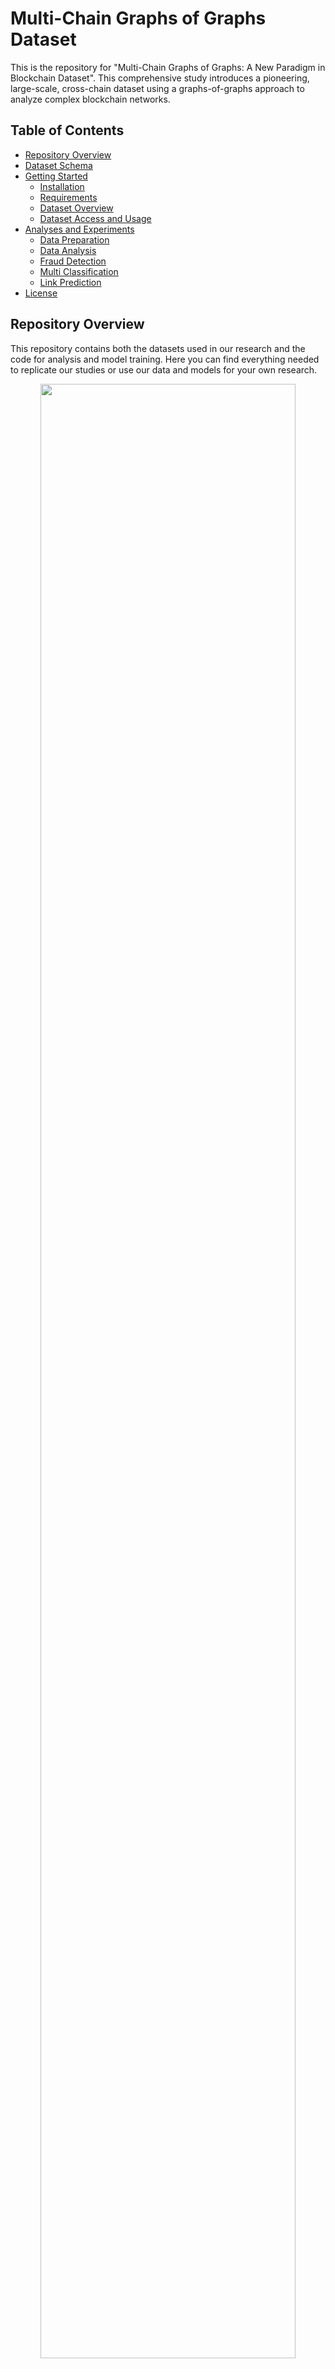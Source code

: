 # Multi-Chain Graphs of Graphs Dataset

This is the repository for "Multi-Chain Graphs of Graphs: A New Paradigm in Blockchain Dataset". This comprehensive study introduces a pioneering, large-scale, cross-chain dataset using a graphs-of-graphs approach to analyze complex blockchain networks. 

## Table of Contents
- [Repository Overview](#repository-overview)
- [Dataset Schema](#dataset-schema)
- [Getting Started](#getting-started)
  - [Installation](#installation)
  - [Requirements](#requirements)
  - [Dataset Overview](#dataset-overview)
  - [Dataset Access and Usage](#dataset-access-and-usage)
- [Analyses and Experiments](#using-the-dataset)
  - [Data Preparation](#data-prepare)
  - [Data Analysis](#data-analysis)
  - [Fraud Detection](#fraud-detection)
  - [Multi Classification](#multi-classification)
  - [Link Prediction](#link-prediction)
- [License](#license)

## Repository Overview
This repository contains both the datasets used in our research and the code for analysis and model training. Here you can find everything needed to replicate our studies or use our data and models for your own research.

<p align='center'>
  <img width='90%' src='gog-overview.png' />
</p>

## Dataset Schema
Below are key statistics for each blockchain included in our dataset:

| Chain     | # Tokens | Start Months | End Months | # Transactions | # Addresses | # Categories |
|-----------|----------|--------------|------------|----------------|-------------|--------------|
| Ethereum  | 14,464   | 2016-02      | 2024-02    | 81,788,211     | 10,247,767  | 290          |
| Polygon   | 2,353    | 2020-08      | 2024-02    | 64,882,233     | 1,801,976   | 112          |
| BSC       | 7,499    | 2020-09      | 2024-02    | 121,612,480    | 6,550,399   | 149          |

## Getting Started
### Installation
Clone this repository to your local machine using:
```bash
git clone https://github.com/YourUsername/Graph-of-graphs-dataset.git
cd Graph-of-graphs-dataset
```

## Requirements

Ensure your environment meets the following specifications to successfully run the scripts and models:

- **Python Version**: 3.10.14
- **Libraries**:
  - NumPy 1.26.2
  - pandas 1.3.5
  - PyTorch 2.3.0+cu118
  - networkx 3.3
  - snap-stanford
  - torch-scatter 2.1.2+pt23cu118
  - torch-sparse 0.6.18+pt23cu118
  - torch-cluster 1.6.3+pt23cu118
  - torch-geometric 2.5.3

### Installation

To install the required packages, execute the following command in your terminal:

```bash
pip install numpy==1.26.2 pandas==1.3.5 torch==2.3.0+cu118 networkx==3.3 \
python -m pip install snap-stanford \
torch-scatter==2.1.2+pt23cu118 torch-sparse==0.6.18+pt23cu118 \
torch-cluster==1.6.3+pt23cu118 torch-geometric==2.5.3
```

### Dataset Overview
#### Global Graphs
- Contains data for Ethereum, Polygon, and BSC within the `global_graph` folder:
  - `{chain}_graph_more_than_1_ratio.csv`: Contains edges where the weight—indicative of transactional or interaction metrics—exceeds 1\%. This is the same as the setting of our experiments in the paper. In this file, contracts are denoted by numerical indices rather than traditional addresses.
  - `{chain}_contract_to_number_mapping.json`:  Maps each contract's address to a numerical index utilized in the global graph files, facilitating cross-reference and analysis.

- Example code to build the global graphs for exploration:
```bash 
import networkx as nx
import pandas as pd

df = pd.read_csv(f'{chain}_graph_more_than_1_ratio.csv')
G = nx.Graph()  
for idx, row in df.iterrows():
    G.add_edge(row['Contract1'], row['Contract2'], weight=row['weight'])
```

#### Transactions
The `transactions` folder houses zipped archives with detailed transaction records for all labeled contracts within the aforementioned chains:
- `ethereum.zip`
- `polygon.zip`
- `bsc.zip`
  
Each zip file provides comprehensive transactions for tokens for the respective blockchains. The transactions for each token are stored in a CSV file named after the token's address. Each transaction include block number, sender (from), receiver (to), transaction hash, value, and timestamp.

- Example code to build the local graphs for exploration:
```bash 
import networkx as nx
import pandas as pd

df = pd.read_csv(f'{contract_address}.csv')
G = nx.Graph()  
for idx, row in df.iterrows():
    G.add_edge(row['from'], row['to'], weight=row['value'])
```

#### Labels
The `labels.csv` file categorizes each contract across different chains. It includes:
- `Chain`: Specifies the blockchain platform (e.g., ethereum, polygon, bsc).
- `Contract`: Lists the contract address or identifier.
- `Category`: Represents the category of the contract, indexed by the prevalence of contracts within that category (Category 0 contains the most contracts: fraud).

### Dataset Access and Usage
The dataset is available via [Token Data](https://drive.google.com/drive/folders/1VV5ht9Eh8WGtKfkS0ipIk0FNI7g-WJfJ?usp=share_link). 

To effectively use this dataset, follow these steps:
1. Download the necessary files using the link provided above.
2. Unzip each chain's transaction archive to access individual transaction details.
3. Employ the JSON mapping files to decode contract indices within the global graphs.
4. Refer to `labels.csv` to understand the categorization of each contract, which is crucial for targeted analysis and comparative studies across different categories.

## Analyses and Experiments

### Data Analysis
Scripts for analyzing both local and global graphs are located under `analysis/`. 
- `common_node.py`: Scripts for finding common nodes in token graphs.
- `local_metrics/`: Contains scripts and utilities specifically for calculating various graph metrics on local graphs. 
  - nx_properties.py to measure num_nodes, num_edges, density, assortativity, reciprocity; 
  - snap_properties.py to measure  effective_diameter, clustering_coefficient.
- `local.py`: Script for comparing and performing detailed analysis on local graphs.
- `global.py`: Script for analyzing global graph structures and metrics.


Run the following commands for respective analyses:
```bash
python common_node.py
python local_metrics/nx_properties.py
python local_metrics/snap_properties.py
python local.py
python global.py
```

### Data Preparation
Scripts for preparing data are under `dataset/`. 
- `individual.py`: Script for preparing data for individual graph learning models.
- `gog.py`: Script for preparing data for GoG-based learning models. 
- `create_temporal_link.py`: Script for preparing link prediction data.
- `process_link_gcn.py`: Script for preparing link prediction data for individual GNN models.
- `create_temporal_node.py`: Script for preparing data for multi-class classification GoG models, with temporal splitting of train and test data.
- `process_graph_metrics.py`: Script for preparing graph metrics for anomaly detection models.
- `get_deepwalk_embedding/`: Scripts for preparing deepwalk embedding for anomaly detection models.

```bash
python individual.py
python gog.py
python create_temporal_link.py
python process_link_gcn.py
python create_temporal_node.py
python process_graph_metrics.py

cd get_deepwalk_embedding/
python get_deepwalk.py
```
In addition, when preparing the dataset, you can specify custom filters to refine the data, such as removing tokens with less than 5 transactions or focusing on transactions within a certain year or date range. These settings can be customized for both local and global graphs.

### Fraud Detection
Navigate to `fraud_detection/` to access scripts for anomaly detection applied to individual graphs and graphs-of-graphs:
- `graph_individual/`: Includes code for detecting anomalies in individual graph structures using graph metrics and deepwalk.
- `graph_of_graph/`: Includes code for anomaly detection employing techniques that consider graph models using graph metrics and deepwalk.

```bash
cd graph_individual/
python main.py

cd graph_of_graph/
python main.py
```

### Multi-Class Classification
Navigate to `multi_classification/` to access scripts for performing multi-class classification on both individual graphs and graphs-of-graphs:
- `graph_individual/`: Includes code for classifying individual graphs into multiple categories based on their structural and transactional features.
- `graph_of_graph/`: Includes code for classifying graphs with graphs-of-graphs model.

```bash
cd graph_individual/
python main.py --chain polygon --model GCN

cd graph_of_graph/
python main.py --chain polygon --model SEAL
```

### Link Prediction
Navigate to `link_prediction/` to access scripts for performing link prediction on both individual graphs and graphs-of-graphs:
- `graph_individual/`: Includes code for predicting links on global graph using individual GNN models.
- `graph_of_graph/`: Includes code for predicting links on GoG frameworks using graphs-of-graphs models.

```bash
cd graph_individual/
python main.py --chain polygon

cd graph_of_graph/
python main.py --chain polygon --model SEAL
```


## License
The dataset is released under the Creative Commons Attribution-NonCommercial-ShareAlike (CC BY-NC-SA) license. This means that anyone can use, distribute, and modify the data for non-commercial purposes as long as they give proper attribution and share the derivative works under the same license terms.
